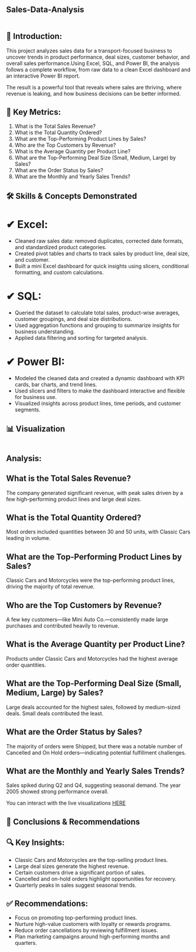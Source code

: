 ## Sales-Data-Analysis

![]()

## 🧩 Introduction:

This project analyzes sales data for a transport-focused business to uncover trends in product performance, deal sizes, customer behavior, and overall sales performance.Using Excel, SQL, and Power BI, the analysis follows a complete workflow, from raw data to a clean Excel dashboard and an interactive Power BI report. 

The result is a powerful tool that reveals where sales are thriving, where revenue is leaking, and how business decisions can be better informed.

## 📏 Key Metrics:

1. What is the Total Sales Revenue?
2. What is the Total Quantity Ordered?
3. What are the Top-Performing Product Lines by Sales?
4. Who are the Top Customers by Revenue?
5. What is the Average Quantity per Product Line?
6. What are the Top-Performing Deal Size (Small, Medium, Large) by Sales?
7. What are the Order Status by Sales?
8. What are the Monthly and Yearly Sales Trends?

## 🛠 Skills & Concepts Demonstrated

# ✔ Excel:
- Cleaned raw sales data: removed duplicates, corrected date formats, and standardized product categories.
- Created pivot tables and charts to track sales by product line, deal size, and customer.
- Built a mini Excel dashboard for quick insights using slicers, conditional formatting, and custom calculations.

# ✔ SQL:
- Queried the dataset to calculate total sales, product-wise averages, customer groupings, and deal size distributions.
- Used aggregation functions and grouping to summarize insights for business understanding.
- Applied data filtering and sorting for targeted analysis.

# ✔ Power BI:
- Modeled the cleaned data and created a dynamic dashboard with KPI cards, bar charts, and trend lines.
- Used slicers and filters to make the dashboard interactive and flexible for business use.
- Visualized insights across product lines, time periods, and customer segments.


 ## 📊 Visualization 

 ![]()
 
 
 
 
 
 
 
 ## Analysis:
 
## What is the Total Sales Revenue? 
The company generated significant revenue, with peak sales driven by a few high-performing product lines and large deal sizes.

## What is the Total Quantity Ordered?
Most orders included quantities between 30 and 50 units, with Classic Cars leading in volume.

## What are the Top-Performing Product Lines by Sales?
Classic Cars and Motorcycles were the top-performing product lines, driving the majority of total revenue.

## Who are the Top Customers by Revenue?
A few key customers—like Mini Auto Co.—consistently made large purchases and contributed heavily to revenue.

## What is the Average Quantity per Product Line?
Products under Classic Cars and Motorcycles had the highest average order quantities.

## What are the Top-Performing Deal Size (Small, Medium, Large) by Sales?
Large deals accounted for the highest sales, followed by medium-sized deals. Small deals contributed the least.

## What are the Order Status by Sales?
The majority of orders were Shipped, but there was a notable number of Cancelled and On Hold orders—indicating potential fulfillment challenges.

## What are the Monthly and Yearly Sales Trends?
Sales spiked during Q2 and Q4, suggesting seasonal demand. The year 2005 showed strong performance overall.

You can interact with the live visualizations [HERE]()

## 🧠 Conclusions & Recommendations

## 🔍 Key Insights:

- Classic Cars and Motorcycles are the top-selling product lines.
- Large deal sizes generate the highest revenue.
- Certain customers drive a significant portion of sales.
- Cancelled and on-hold orders highlight opportunities for recovery.
- Quarterly peaks in sales suggest seasonal trends.


## ✅ Recommendations:

- Focus on promoting top-performing product lines.
- Nurture high-value customers with loyalty or rewards programs.
- Reduce order cancellations by reviewing fulfillment issues.
- Plan marketing campaigns around high-performing months and quarters.


















